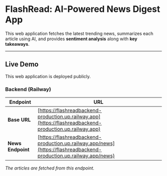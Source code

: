 #  FlashRead: AI-Powered News Digest App

This web application fetches the latest trending news, summarizes each article using AI, and provides **sentiment analysis** along with **key takeaways**.

---

## Live Demo

This web application is deployed publicly.

### Backend (Railway)

| Endpoint         | URL                                                                 |
|------------------|----------------------------------------------------------------------|
| **Base URL**     | [https://flashreadbackend-production.up.railway.app](https://flashreadbackend-production.up.railway.app) |
| **News Endpoint**| [https://flashreadbackend-production.up.railway.app/news](https://flashreadbackend-production.up.railway.app/news) |

_The articles are fetched from this endpoint._





